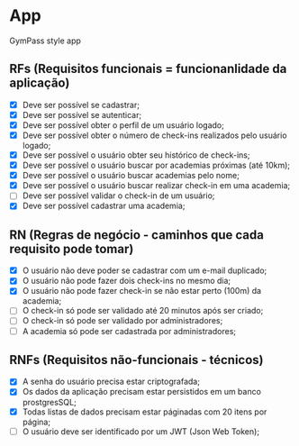 # App

GymPass style app

## RFs (Requisitos funcionais = funcionanlidade da aplicação)

- [x] Deve ser possível se cadastrar;
- [x] Deve ser possível se autenticar;
- [x] Deve ser possível obter o perfil de um usuário logado;
- [x] Deve ser possível obter o número de check-ins realizados pelo usuário logado;
- [x] Deve ser possível o usuário obter seu histórico de check-ins;
- [x] Deve ser possível o usuário buscar por academias próximas (até 10km);
- [x] Deve ser possível o usuário buscar academias pelo nome;
- [x] Deve ser possível o usuário buscar realizar check-in em uma academia;
- [ ] Deve ser possível validar o check-in de um usuário;
- [x] Deve ser possível cadastrar uma academia;

## RN (Regras de negócio - caminhos que cada requisito pode tomar)

- [x] O usuário não deve poder se cadastrar com um e-mail duplicado;
- [x] O usuário não pode fazer dois check-ins no mesmo dia;
- [x] O usuário não pode fazer check-in se não estar perto (100m) da academia;
- [ ] O check-in só pode ser validado até 20 minutos após ser criado;
- [ ] O check-in só pode ser validado por administradores;
- [ ] A academia só pode ser cadastrada por administradores;

## RNFs (Requisitos não-funcionais - técnicos)

- [x] A senha do usuário precisa estar criptografada;
- [x] Os dados da aplicação precisam estar persistidos em um banco prostgresSQL;
- [x] Todas listas de dados precisam estar páginadas com 20 itens por página;
- [ ] O usuário deve ser identificado por um JWT (Json Web Token);
